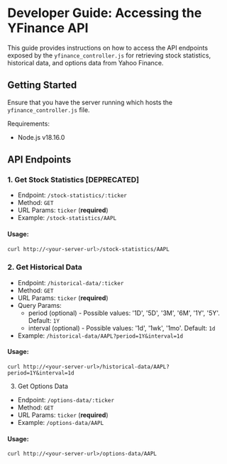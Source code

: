 # Developer Guide: Accessing the YFinance API

This guide provides instructions on how to access the API endpoints exposed by the `yfinance_controller.js` for retrieving stock statistics, historical data, and options data from Yahoo Finance.

## Getting Started

Ensure that you have the server running which hosts the `yfinance_controller.js` file.

Requirements:

- Node.js v18.16.0

## API Endpoints

### 1. Get Stock Statistics [DEPRECATED]

- Endpoint: `/stock-statistics/:ticker`
- Method: `GET`
- URL Params: `ticker` (**required**)
- Example: `/stock-statistics/AAPL`

#### Usage:

```bash
curl http://<your-server-url>/stock-statistics/AAPL
```

### 2. Get Historical Data

- Endpoint: `/historical-data/:ticker`
- Method: `GET`
- URL Params: `ticker` (**required**)
- Query Params:
  - period (optional) - Possible values: '1D', '5D', '3M', '6M', '1Y', '5Y'. Default: `1Y`
  - interval (optional) - Possible values: '1d', '1wk', '1mo'. Default: `1d`
- Example: `/historical-data/AAPL?period=1Y&interval=1d`

#### Usage:

```
curl http://<your-server-url>/historical-data/AAPL?period=1Y&interval=1d
```

3. Get Options Data

- Endpoint: `/options-data/:ticker`
- Method: `GET`
- URL Params: `ticker` (**required**)
- Example: `/options-data/AAPL`

#### Usage:

```
curl http://<your-server-url>/options-data/AAPL
```

